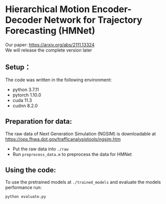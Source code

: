 # Hierarchical Motion Encoder-Decoder Network for Trajectory Forecasting (HMNet)
Our paper: https://arxiv.org/abs/2111.13324  
We will release the complete version later
## Setup：
The code was written in the following environment:  
- python 3.7.11  
- pytorch 1.10.0  
- cuda 11.3  
- cudnn 8.2.0  

## Preparation for data:
The raw data of Next Generation Simulation (NGSIM) is downloadable at https://ops.fhwa.dot.gov/trafficanalysistools/ngsim.htm   
- Put the raw data into `./raw`
- Run `preprocess_data.m` to preprocess the data for HMNet  

## Using the code:
To use the pretrained models at `./trained_models` and evaluate the models performance run:  
```
python evaluate.py
```
